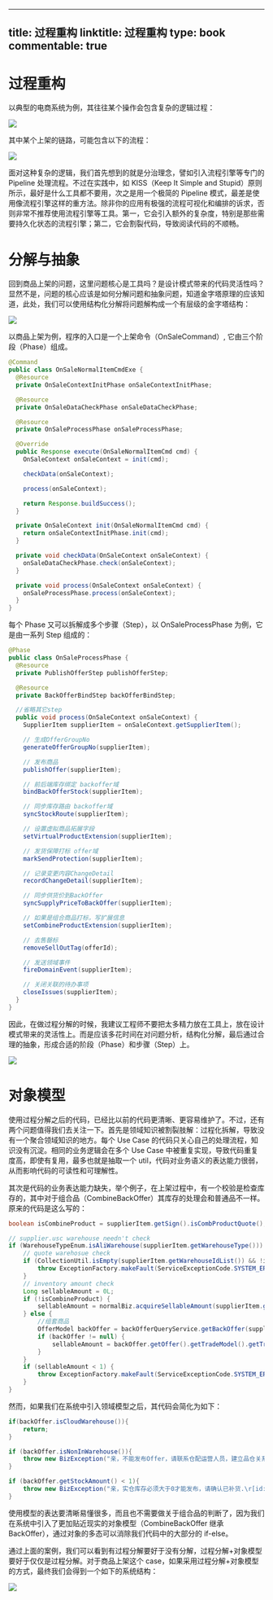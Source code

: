 
---
title: 过程重构
linktitle: 过程重构
type: book
commentable: true
---

# 过程重构

以典型的电商系统为例，其往往某个操作会包含复杂的逻辑过程：

![](https://i.postimg.cc/przvyfSZ/image.png)

其中某个上架的链路，可能包含以下的流程：

![](https://i.postimg.cc/G3ydMRpy/image.png)

面对这种复杂的逻辑，我们首先想到的就是分治理念，譬如引入流程引擎等专门的 Pipeline 处理流程。不过在实践中，如 KISS（Keep It Simple and Stupid）原则所示，最好是什么工具都不要用，次之是用一个极简的 Pipeline 模式，最差是使用像流程引擎这样的重方法。除非你的应用有极强的流程可视化和编排的诉求，否则非常不推荐使用流程引擎等工具。第一，它会引入额外的复杂度，特别是那些需要持久化状态的流程引擎；第二，它会割裂代码，导致阅读代码的不顺畅。

# 分解与抽象

回到商品上架的问题，这里问题核心是工具吗？是设计模式带来的代码灵活性吗？显然不是，问题的核心应该是如何分解问题和抽象问题，知道金字塔原理的应该知道，此处，我们可以使用结构化分解将问题解构成一个有层级的金字塔结构：

![](https://i.postimg.cc/52nVHNsZ/image.png)

以商品上架为例，程序的入口是一个上架命令（OnSaleCommand）, 它由三个阶段（Phase）组成。

```java
@Command
public class OnSaleNormalItemCmdExe {
  @Resource
  private OnSaleContextInitPhase onSaleContextInitPhase;

  @Resource
  private OnSaleDataCheckPhase onSaleDataCheckPhase;

  @Resource
  private OnSaleProcessPhase onSaleProcessPhase;

  @Override
  public Response execute(OnSaleNormalItemCmd cmd) {
    OnSaleContext onSaleContext = init(cmd);

    checkData(onSaleContext);

    process(onSaleContext);

    return Response.buildSuccess();
  }

  private OnSaleContext init(OnSaleNormalItemCmd cmd) {
    return onSaleContextInitPhase.init(cmd);
  }

  private void checkData(OnSaleContext onSaleContext) {
    onSaleDataCheckPhase.check(onSaleContext);
  }

  private void process(OnSaleContext onSaleContext) {
    onSaleProcessPhase.process(onSaleContext);
  }
}
```

每个 Phase 又可以拆解成多个步骤（Step），以 OnSaleProcessPhase 为例，它是由一系列 Step 组成的：

```java
@Phase
public class OnSaleProcessPhase {
  @Resource
  private PublishOfferStep publishOfferStep;

  @Resource
  private BackOfferBindStep backOfferBindStep;

  //省略其它step
  public void process(OnSaleContext onSaleContext) {
    SupplierItem supplierItem = onSaleContext.getSupplierItem();

    // 生成OfferGroupNo
    generateOfferGroupNo(supplierItem);

    // 发布商品
    publishOffer(supplierItem);

    // 前后端库存绑定 backoffer域
    bindBackOfferStock(supplierItem);

    // 同步库存路由 backoffer域
    syncStockRoute(supplierItem);

    // 设置虚拟商品拓展字段
    setVirtualProductExtension(supplierItem);

    // 发货保障打标 offer域
    markSendProtection(supplierItem);

    // 记录变更内容ChangeDetail
    recordChangeDetail(supplierItem);

    // 同步供货价到BackOffer
    syncSupplyPriceToBackOffer(supplierItem);

    // 如果是组合商品打标，写扩展信息
    setCombineProductExtension(supplierItem);

    // 去售罄标
    removeSellOutTag(offerId);

    // 发送领域事件
    fireDomainEvent(supplierItem);

    // 关闭关联的待办事项
    closeIssues(supplierItem);
  }
}
```

因此，在做过程分解的时候，我建议工程师不要把太多精力放在工具上，放在设计模式带来的灵活性上。而是应该多花时间在对问题分析，结构化分解，最后通过合理的抽象，形成合适的阶段（Phase）和步骤（Step）上。

![](https://i.postimg.cc/YSPB3DKR/image.png)

# 对象模型

使用过程分解之后的代码，已经比以前的代码更清晰、更容易维护了。不过，还有两个问题值得我们去关注一下。首先是领域知识被割裂肢解：过程化拆解，导致没有一个聚合领域知识的地方。每个 Use Case 的代码只关心自己的处理流程，知识没有沉淀。相同的业务逻辑会在多个 Use Case 中被重复实现，导致代码重复度高，即使有复用，最多也就是抽取一个 util，代码对业务语义的表达能力很弱，从而影响代码的可读性和可理解性。

其次是代码的业务表达能力缺失，举个例子，在上架过程中，有一个校验是检查库存的，其中对于组合品（CombineBackOffer）其库存的处理会和普通品不一样。原来的代码是这么写的：

```java
boolean isCombineProduct = supplierItem.getSign().isCombProductQuote();

// supplier.usc warehouse needn't check
if (WarehouseTypeEnum.isAliWarehouse(supplierItem.getWarehouseType())) {
    // quote warehosue check
    if (CollectionUtil.isEmpty(supplierItem.getWarehouseIdList()) && !isCombineProduct) {
        throw ExceptionFactory.makeFault(ServiceExceptionCode.SYSTEM_ERROR, "亲，不能发布Offer，请联系仓配运营人员，建立品仓关系！");
    }
    // inventory amount check
    Long sellableAmount = 0L;
    if (!isCombineProduct) {
        sellableAmount = normalBiz.acquireSellableAmount(supplierItem.getBackOfferId(), supplierItem.getWarehouseIdList());
    } else {
        //组套商品
        OfferModel backOffer = backOfferQueryService.getBackOffer(supplierItem.getBackOfferId());
        if (backOffer != null) {
            sellableAmount = backOffer.getOffer().getTradeModel().getTradeCondition().getAmountOnSale();
        }
    }
    if (sellableAmount < 1) {
        throw ExceptionFactory.makeFault(ServiceExceptionCode.SYSTEM_ERROR, "亲，实仓库存必须大于0才能发布，请确认已补货.\r[id:" + supplierItem.getId() + "]");
    }
}
```

然而，如果我们在系统中引入领域模型之后，其代码会简化为如下：

```java
if(backOffer.isCloudWarehouse()){
    return;
}

if (backOffer.isNonInWarehouse()){
    throw new BizException("亲，不能发布Offer，请联系仓配运营人员，建立品仓关系！");
}

if (backOffer.getStockAmount() < 1){
    throw new BizException("亲，实仓库存必须大于0才能发布，请确认已补货.\r[id:" + backOffer.getSupplierItem().getCspuCode() + "]");
}
```

使用模型的表达要清晰易懂很多，而且也不需要做关于组合品的判断了，因为我们在系统中引入了更加贴近现实的对象模型（CombineBackOffer 继承 BackOffer），通过对象的多态可以消除我们代码中的大部分的 if-else。

通过上面的案例，我们可以看到有过程分解要好于没有分解，过程分解+对象模型要好于仅仅是过程分解。对于商品上架这个 case，如果采用过程分解+对象模型的方式，最终我们会得到一个如下的系统结构：

![](https://i.postimg.cc/TYfFrv5G/image.png)

    